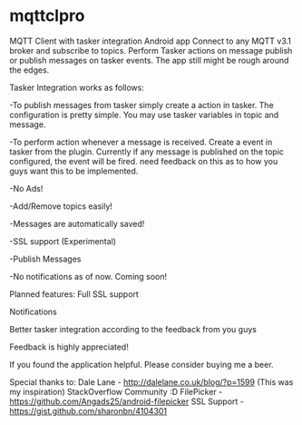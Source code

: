 # mqttclpro
MQTT Client with tasker integration Android app
Connect to any MQTT v3.1 broker and subscribe to topics. Perform Tasker actions on message publish or publish messages on tasker events. The app still might be rough around the edges. 

Tasker Integration works as follows:

-To publish messages from tasker simply create a action in tasker. The configuration is pretty simple. You may use tasker variables in topic and message.

-To perform action whenever a message is received. Create a event in tasker from the plugin. Currently if any message is published on the topic configured, the event will be fired. need feedback on this as to how you guys want this to be implemented.

-No Ads!

-Add/Remove topics easily!

-Messages are automatically saved!

-SSL support (Experimental)

-Publish Messages

-No notifications as of now. Coming soon!

Planned features:
Full SSL support

Notifications

Better tasker integration according to the feedback from you guys


Feedback is highly appreciated!

If you found the application helpful. Please consider buying me a beer.

Special thanks to:
Dale Lane - http://dalelane.co.uk/blog/?p=1599 (This was my inspiration)
StackOverflow Community :D
FilePicker - https://github.com/Angads25/android-filepicker
SSL Support - https://gist.github.com/sharonbn/4104301
